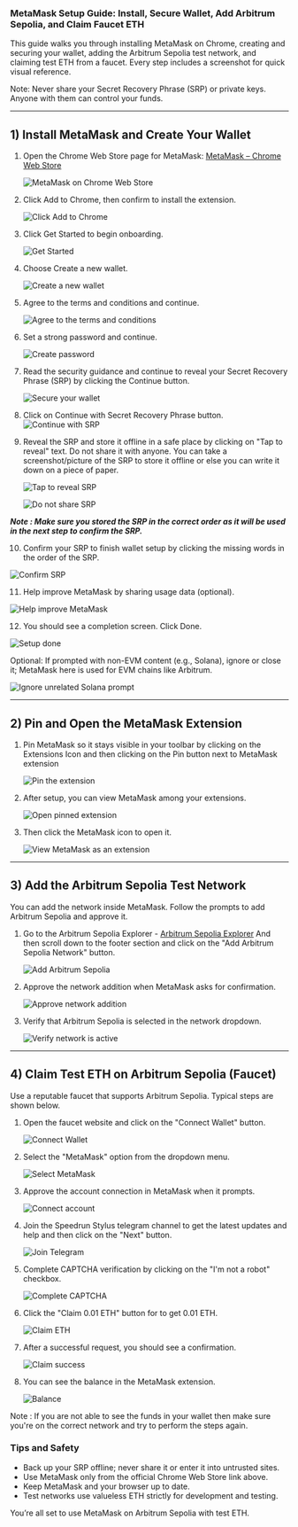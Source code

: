 ### MetaMask Setup Guide: Install, Secure Wallet, Add Arbitrum Sepolia, and Claim Faucet ETH

This guide walks you through installing MetaMask on Chrome, creating and securing your wallet, adding the Arbitrum Sepolia test network, and claiming test ETH from a faucet. Every step includes a screenshot for quick visual reference.

Note: Never share your Secret Recovery Phrase (SRP) or private keys. Anyone with them can control your funds.

---

## 1) Install MetaMask and Create Your Wallet

1. Open the Chrome Web Store page for MetaMask: [MetaMask – Chrome Web Store](https://chromewebstore.google.com/detail/metamask/nkbihfbeogaeaoehlefnkodbefgpgknn)

   ![MetaMask on Chrome Web Store](./assets/metamask_chrome_store.png)

2. Click Add to Chrome, then confirm to install the extension.

   ![Click Add to Chrome](./assets/add_extension.png)

3. Click Get Started to begin onboarding.

   ![Get Started](./assets/get_started.png)

4. Choose Create a new wallet.

   ![Create a new wallet](./assets/create_new_wallet.png)

5. Agree to the terms and conditions and continue.

   ![Agree to the terms and conditions](./assets/agree_terms_conditions.png)

6. Set a strong password and continue.

   ![Create password](./assets/create_password.png)

7. Read the security guidance and continue to reveal your Secret Recovery Phrase (SRP) by clicking the Continue button.

   ![Secure your wallet](./assets/secure_wallet.png)

8. Click on Continue with Secret Recovery Phrase button.
   ![Continue with SRP](./assets/continue_with_srp.png)

9. Reveal the SRP and store it offline in a safe place by clicking on "Tap to reveal" text. Do not share it with anyone. You can take a screenshot/picture of the SRP to store it offline or else you can write it down on a piece of paper.

   ![Tap to reveal SRP](./assets/tap_to_reveal.png)

   ![Do not share SRP](./assets/do_not_share_this_secret_phrase_with_anyone.png)

***Note : Make sure you stored the SRP in the correct order as it will be used in the next step to confirm the SRP.***

10. Confirm your SRP to finish wallet setup by clicking the missing words in the order of the SRP.

   ![Confirm SRP](./assets/confirm_secret_phrase.png)

11. Help improve MetaMask by sharing usage data (optional).

   ![Help improve MetaMask](./assets/help_improve_metamask.png)

12. You should see a completion screen. Click Done.

   ![Setup done](./assets/done.png)

Optional: If prompted with non-EVM content (e.g., Solana), ignore or close it; MetaMask here is used for EVM chains like Arbitrum.

![Ignore unrelated Solana prompt](./assets/do_not_view_solana_account.png)

---

## 2) Pin and Open the MetaMask Extension


1. Pin MetaMask so it stays visible in your toolbar by clicking on the Extensions Icon and then clicking on the Pin button next to MetaMask extension

   ![Pin the extension](./assets/pin_extension.png)

2. After setup, you can view MetaMask among your extensions.
   
   ![Open pinned extension](./assets/open_pinned_extension.png)
   
3. Then click the MetaMask icon to open it.

    ![View MetaMask as an extension](./assets/view_metamask_as_extension.png)

---

## 3) Add the Arbitrum Sepolia Test Network

You can add the network inside MetaMask. Follow the prompts to add Arbitrum Sepolia and approve it.

1. Go to the Arbitrum Sepolia Explorer - [Arbitrum Sepolia Explorer](https://sepolia.arbiscan.io/) And then scroll down to the footer section and click on the "Add Arbitrum Sepolia Network" button.

   ![Add Arbitrum Sepolia](./assets/add_arbitrum_sepolia_network.png)

2. Approve the network addition when MetaMask asks for confirmation.

   ![Approve network addition](./assets/approve_network_addition.png)

3. Verify that Arbitrum Sepolia is selected in the network dropdown.

   ![Verify network is active](./assets/verify_network.png)

---

## 4) Claim Test ETH on Arbitrum Sepolia (Faucet)

Use a reputable faucet that supports Arbitrum Sepolia. Typical steps are shown below.

1. Open the faucet website and click on the "Connect Wallet" button.

   ![Connect Wallet](./assets/connect_wallet.png)

2. Select the "MetaMask" option from the dropdown menu.

   ![Select MetaMask](./assets/choose_metamask_as_option.png)

3. Approve the account connection in MetaMask when it prompts.

    ![Connect account](./assets/connect_account.png)

4. Join the Speedrun Stylus telegram channel to get the latest updates and help and then click on the "Next" button.

    ![Join Telegram](./assets/click_next.png)

5. Complete CAPTCHA verification by clicking on the "I'm not a robot" checkbox.

   ![Complete CAPTCHA](./assets/complete_captcha.png)

6. Click the "Claim 0.01 ETH" button for to get 0.01 ETH.

   ![Claim ETH](./assets/claim_eth.png)

7. After a successful request, you should see a confirmation.

   ![Claim success](./assets/claim_success.png)

8. You can see the balance in the MetaMask extension.

   ![Balance](./assets/check_balance.png)

Note : If you are not able to see the funds in your wallet then make sure you're on the correct network and try to perform the steps again.

### Tips and Safety
- Back up your SRP offline; never share it or enter it into untrusted sites.
- Use MetaMask only from the official Chrome Web Store link above.
- Keep MetaMask and your browser up to date.
- Test networks use valueless ETH strictly for development and testing.

You’re all set to use MetaMask on Arbitrum Sepolia with test ETH.

